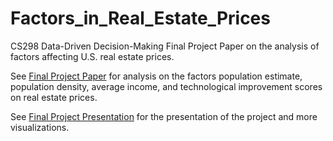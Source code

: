 # Factors_in_Real_Estate_Prices
CS298 Data-Driven Decision-Making Final Project Paper on the analysis of factors affecting U.S. real estate prices.

See [Final Project Paper](https://github.com/vivian-xia/Factors_in_Real_Estate_Prices/blob/main/CS298%20Final%20Project%20Paper.pdf) for analysis on the factors population estimate, population density, average income, and technological improvement scores on real estate prices. 

See [Final Project Presentation](https://github.com/vivian-xia/Factors_in_Real_Estate_Prices/blob/main/CS298%20Final%20Project%20Presentation.pdf) for the presentation of the project and more visualizations. 
